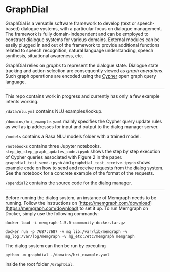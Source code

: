 # GraphDial

GraphDial is a versatile software framework to develop (text or speech-based) dialogue systems, with a particular focus on dialogue management. The framework is fully domain-independent and can be employed to construct dialogue systems for various domains. External modules can be easily plugged in and out of the framework to provide additional functions related to speech recognition, natural language understanding, speech synthesis, situational awareness, etc. 

GraphDial relies on *graphs* to represent the dialogue state. Dialogue state tracking and action selection are consequently viewed as *graph operations*.  Such graph operations are encoded using the [Cypher](https://docs.memgraph.com/cypher-manual) open graph query language.

---

This repo contains work in progress and currently has only a few example intents working.

`/data/nlu.yml` contains NLU examples/lookup.

`/domains/hri_example.yaml` mainly specifies the Cypher query update rules as well as ip addresses for input and output to the dialog manager server.

`/models` contains a Rasa NLU models folder with a trained model.

`/notebooks` contains three Jupyter notebooks. `step_by_step_graph_updates_code.ipynb` shows the step by step execution of Cypher queries associated with Figure 2 in the paper. `graphdial_test_send.ipynb` and `graphdial_test_receive.ipynb` shows example code on how to send and receive requests from the dialog system. See the notebook for a concrete example of the format of the requests.

`/opendial2` contains the source code for the dialog manager. 

---

Before running the dialog system, an instance of Memgraph needs to be running. Follow the instructions on [https://memgraph.com/download](https://memgraph.com/download) to set it up. To run Memgraph on Docker, simply use the following commands:

`docker load -i memgraph-1.5.0-community-docker.tar.gz`

`docker run -p 7687:7687 -v mg_lib:/var/lib/memgraph -v mg_log:/var/log/memgraph -v mg_etc:/etc/memgraph memgraph`

The dialog system can then be run by executing 

```python -m graphdial ./domains/hri_example.yaml``` 

inside the root folder `/GraphDial`. 



